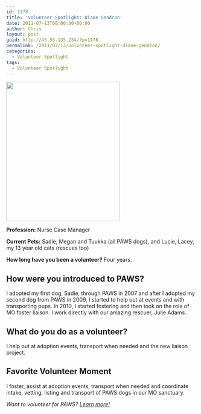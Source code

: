 ```yaml
---
id: 1178
title: 'Volunteer Spotlight: Diane Gendron'
date: 2011-07-13T08:00:00+00:00
author: Chris
layout: post
guid: http://45.55.135.234/?p=1178
permalink: /2011/07/13/volunteer-spotlight-diane-gendron/
categories:
  - Volunteer Spotlight
tags:
  - Volunteer Spotlight
---
```

<img class="aligncenter size-full wp-image-1179" title="Diane Gendrom" alt="" src="https://pawsnewengland.com/wp-content/uploads/2011/07/Diane-Gendron.jpg" width="300" height="369" />

**Profession:** Nurse Case Manager

**Current Pets:** Sadie, Megan and Tuukka (all PAWS dogs), and Lucie, Lacey, my 13 year old cats (rescues too)

**How long have you been a volunteer?** Four years.

## How were you introduced to PAWS?

I adopted my first dog, Sadie, through PAWS in 2007 and after I adopted my second dog from PAWS in 2009, I started to help out at events and with transporting pups. In 2010, I started fostering and then took on the role of MO foster liaison. I work directly with our amazing rescuer, Julie Adams.

## What do you do as a volunteer?

I help out at adoption events, transport when needed and the new liaison project.

## Favorite Volunteer Moment

I foster, assist at adoption events, transport when needed and coordinate intake, vetting, listing and transport of PAWS dogs in our MO sanctuary.

_Want to volunteer for PAWS? [Learn more!](https://pawsnewengland.com/help/)_